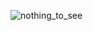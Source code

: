 
![nothing_to_see](https://github.com/jim3/packet-analyzer-go/assets/11630112/a5945f76-07d1-46fd-9ea0-35755a6edcab)


